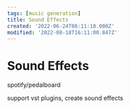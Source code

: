 ```yaml
---
tags: [music generation]
title: Sound Effects
created: '2022-06-24T08:11:18.000Z'
modified: '2022-08-18T16:11:00.847Z'
---
```


# Sound Effects

spotify/pedalboard

support vst plugins, create sound effects

